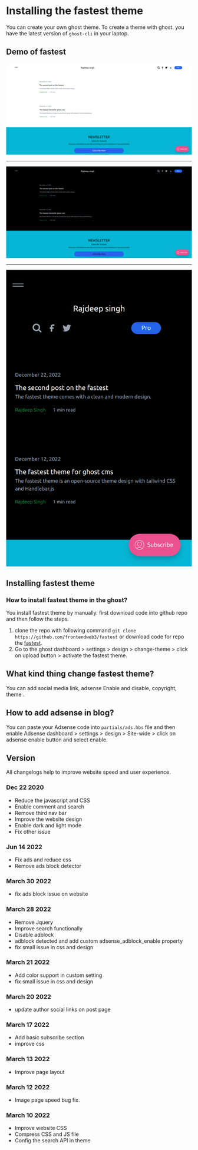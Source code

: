 # Installing the fastest theme

You can create your own ghost theme. To create a theme with ghost. you have the latest version of `ghost-cli` in your laptop.


## Demo of fastest

![ScreenShot](./assets/light.png)

---

![ScreenShot](./assets/desktop.png)

---

![ScreenShot](./assets/mobile.png)


## Installing fastest theme

### How to install fastest theme in the ghost?

You install fastest theme by manually. first download code into github repo and then follow the steps.
1. clone the repo with following command `git clone https://github.com/frontendweb3/fastest` or download code for repo the [fastest](https://github.com/frontendweb3/fastest).
2. Go to the ghost dashboard > settings > design > change-theme > click on upload button > activate the fastest theme.

## What kind thing change fastest theme?

You can add social media link, adsense Enable and disable, copyright, theme .

## How to add adsense in blog?

You can paste your Adsense code into `partials/ads.hbs` file and then enable Adsense dashboard > settings > design > Site-wide > click on adsense enable button and select enable.

## Version

All changelogs help to improve website speed and user experience.

### Dec 22 2020

* Reduce the javascript and CSS
* Enable comment and search 
* Remove third nav bar
* Improve the website design
* Enable dark and light mode
* Fix other issue


### Jun 14 2022

* Fix ads and reduce css
* Remove ads block detector

### March 30 2022

* fix ads block issue on website

### March 28 2022

* Remove Jquery
* Improve search functionally
* Disable adblock
* adblock detected and add custom adsense_adblock_enable property
* fix small issue in css and design

### March 21 2022

* Add color support in custom setting
* fix small issue in css and design

### March 20 2022

* update author social links on post page

### March 17 2022

* Add basic subscribe section
* improve css

### March 13 2022

* Improve page layout

### March 12 2022

* Image page speed bug fix.

### March 10 2022

* Improve website CSS
* Compress CSS and JS file
* Config the search API  in theme
